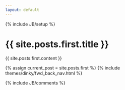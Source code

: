 ```yaml
---
layout: default
---
```

{% include JB/setup %}

<h1>{{ site.posts.first.title }}</h1>

{{ site.posts.first.content }}

{% assign current_post = site.posts.first %}
{% include themes/dinky/fwd_back_nav.html %}

{% include JB/comments %}
